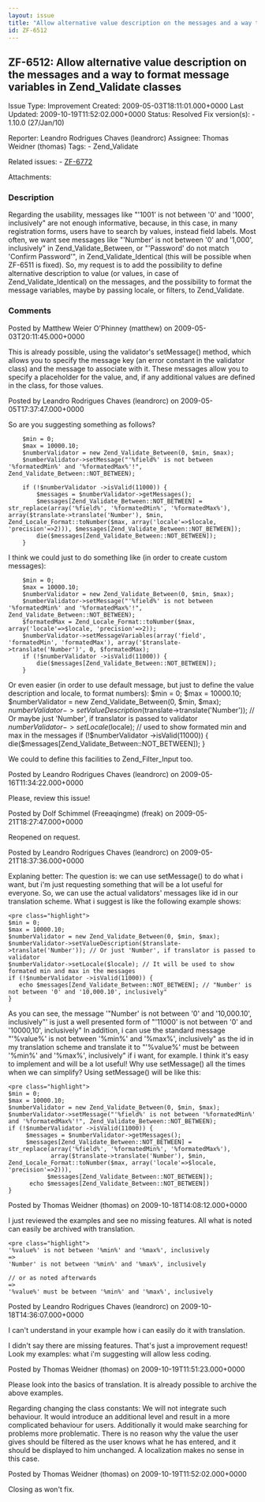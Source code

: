 ```yaml
---
layout: issue
title: "Allow alternative value description on the messages and a way to format message variables in Zend_Validate classes"
id: ZF-6512
---
```


ZF-6512: Allow alternative value description on the messages and a way to format message variables in Zend\_Validate classes
----------------------------------------------------------------------------------------------------------------------------

 Issue Type: Improvement Created: 2009-05-03T18:11:01.000+0000 Last Updated: 2009-10-19T11:52:02.000+0000 Status: Resolved Fix version(s): - 1.10.0 (27/Jan/10)
 
 Reporter:  Leandro Rodrigues Chaves (leandrorc)  Assignee:  Thomas Weidner (thomas)  Tags: - Zend\_Validate
 
 Related issues: - [ZF-6772](/issues/browse/ZF-6772)
 
 Attachments: 
### Description

Regarding the usability, messages like "'1001' is not between '0' and '1000', inclusively" are not enough informative, because, in this case, in many registration forms, users have to search by values, instead field labels. Most often, we want see messages like "'Number' is not between '0' and '1,000', inclusively" in Zend\_Validate\_Between, or "'Password' do not match 'Confirm Password'", in Zend\_Validate\_Identical (this will be possible when ZF-6511 is fixed). So, my request is to add the possibility to define alternative description to value (or values, in case of Zend\_Validate\_Identical) on the messages, and the possibility to format the message variables, maybe by passing locale, or filters, to Zend\_Validate.

 

 

### Comments

Posted by Matthew Weier O'Phinney (matthew) on 2009-05-03T20:11:45.000+0000

This is already possible, using the validator's setMessage() method, which allows you to specify the message key (an error constant in the validator class) and the message to associate with it. These messages allow you to specify a placeholder for the value, and, if any additional values are defined in the class, for those values.

 

 

Posted by Leandro Rodrigues Chaves (leandrorc) on 2009-05-05T17:37:47.000+0000

So are you suggesting something as follows?

 
        $min = 0;
        $max = 10000.10;
        $numberValidator = new Zend_Validate_Between(0, $min, $max);
        $numberValidator->setMessage("'%field%' is not between '%formatedMin%' and '%formatedMax%'!", Zend_Validate_Between::NOT_BETWEEN);
    
        if (!$numberValidator ->isValid(11000)) {
            $messages = $numberValidator->getMessages();
            $messages[Zend_Validate_Between::NOT_BETWEEN] = str_replace(array('%field%', '%formatedMin%', '%formatedMax%'), array($translate->translate('Number'), $min,       Zend_Locale_Format::toNumber($max, array('locale'=>$locale, 'precision'=>2))), $messages[Zend_Validate_Between::NOT_BETWEEN]);
            die($messages[Zend_Validate_Between::NOT_BETWEEN]);
        }


I think we could just to do something like (in order to create custom messages):

 
        $min = 0;
        $max = 10000.10;
        $numberValidator = new Zend_Validate_Between(0, $min, $max);
        $numberValidator->setMessage("'%field%' is not between '%formatedMin%' and '%formatedMax%'!", Zend_Validate_Between::NOT_BETWEEN);
        $formatedMax = Zend_Locale_Format::toNumber($max, array('locale'=>$locale, 'precision'=>2));
        $numberValidator->setMessageVariables(array('field', 'formatedMin', 'formatedMax'), array('$translate->translate('Number')', 0, $formatedMax);
        if (!$numberValidator ->isValid(11000)) {
            die($messages[Zend_Validate_Between::NOT_BETWEEN]);
        }


Or even easier (in order to use default message, but just to define the value description and locale, to format numbers): $min = 0; $max = 10000.10; $numberValidator = new Zend\_Validate\_Between(0, $min, $max); $numberValidator->setValueDescription($translate->translate('Number')); // Or maybe just 'Number', if translator is passed to validator $numberValidator->setLocale($locale); // used to show formated min and max in the messages if (!$numberValidator ->isValid(11000)) { die($messages[Zend\_Validate\_Between::NOT\_BETWEEN]); }

We could to define this facilities to Zend\_Filter\_Input too.

 

 

Posted by Leandro Rodrigues Chaves (leandrorc) on 2009-05-16T11:34:22.000+0000

Please, review this issue!

 

 

Posted by Dolf Schimmel (Freeaqingme) (freak) on 2009-05-21T18:27:47.000+0000

Reopened on request.

 

 

Posted by Leandro Rodrigues Chaves (leandrorc) on 2009-05-21T18:37:36.000+0000

Explaning better: The question is: we can use setMessage() to do what i want, but i'm just requesting something that will be a lot useful for everyone. So, we can use the actual validators' messages like id in our translation scheme. What i suggest is like the following example shows:

 
    <pre class="highlight">
    $min = 0;
    $max = 10000.10;
    $numberValidator = new Zend_Validate_Between(0, $min, $max);
    $numberValidator->setValueDescription($translate->translate('Number')); // Or just 'Number', if translator is passed to validator
    $numberValidator->setLocale($locale); // It will be used to show formated min and max in the messages
    if (!$numberValidator ->isValid(11000)) { 
       echo $messages[Zend_Validate_Between::NOT_BETWEEN]; // "Number' is not between '0' and '10,000.10', inclusively"
    }


As you can see, the message '"Number' is not between '0' and '10,000.10', inclusively"' is just a well presented form of "'11000' is not between '0' and '10000,10', inclusively" In addition, i can use the standard message "'%value%' is not between '%min%' and '%max%', inclusively" as the id in my translation scheme and translate it to "'%value%' must be between '%min%' and '%max%', inclusively" if i want, for example. I think it's easy to implement and will be a lot useful! Why use setMessage() all the times when we can simplify? Using setMessage() will be like this:

 
    <pre class="highlight">
    $min = 0;
    $max = 10000.10;
    $numberValidator = new Zend_Validate_Between(0, $min, $max);
    $numberValidator->setMessage("'%field%' is not between '%formatedMin%' and '%formatedMax%'!", Zend_Validate_Between::NOT_BETWEEN);
    if (!$numberValidator ->isValid(11000)) { 
         $messages = $numberValidator->getMessages(); 
         $messages[Zend_Validate_Between::NOT_BETWEEN] = str_replace(array('%field%', '%formatedMin%', '%formatedMax%'),
                array($translate->translate('Number'), $min, Zend_Locale_Format::toNumber($max, array('locale'=>$locale, 'precision'=>2))),
               $messages[Zend_Validate_Between::NOT_BETWEEN]); 
          echo $messages[Zend_Validate_Between::NOT_BETWEEN]) 
    }


 

 

Posted by Thomas Weidner (thomas) on 2009-10-18T14:08:12.000+0000

I just reviewed the examples and see no missing features. All what is noted can easily be archived with translation.

 
    <pre class="highlight">
    '%value%' is not between '%min%' and '%max%', inclusively 
    =>
    'Number' is not between '%min%' and '%max%', inclusively
    
    // or as noted afterwards
    =>
    '%value%' must be between '%min%' and '%max%', inclusively


 

 

Posted by Leandro Rodrigues Chaves (leandrorc) on 2009-10-18T14:36:07.000+0000

I can't understand in your example how i can easily do it with translation.

I didn't say there are missing features. That's just a improvement request! Look my examples: what i'm suggesting will allow less coding.

 

 

Posted by Thomas Weidner (thomas) on 2009-10-19T11:51:23.000+0000

Please look into the basics of translation. It is already possible to archive the above examples.

Regarding changing the class constants: We will not integrate such behaviour. It would introduce an additional level and result in a more complicated behaviour for users. Additionally it would make searching for problems more problematic. There is no reason why the value the user gives should be filtered as the user knows what he has entered, and it should be displayed to him unchanged. A localization makes no sense in this case.

 

 

Posted by Thomas Weidner (thomas) on 2009-10-19T11:52:02.000+0000

Closing as won't fix.

 

 